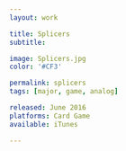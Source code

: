 ```yaml
---
layout: work

title: Splicers
subtitle:

image: Splicers.jpg
color: '#CF3'

permalink: splicers
tags: [major, game, analog]

released: June 2016
platforms: Card Game
available: iTunes

---
```


